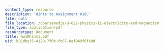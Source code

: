 ```yaml
---
content_type: resource
description: 'Hints to Assignment #10.'
file: null
file_location: /coursemedia/8-022-physics-ii-electricity-and-magnetism-fall-2002/b81dbe3541207f0bfc078af949f6fe8d_hw10hints.pdf
file_type: application/pdf
resourcetype: Document
title: hw10hints.pdf
uid: b81dbe35-4120-7f0b-fc07-8af949f6fe8d
---
```

